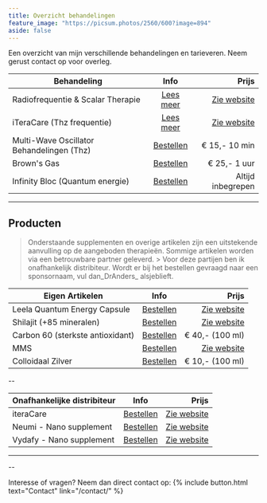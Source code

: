 ```yaml
---
title: Overzicht behandelingen
feature_image: "https://picsum.photos/2560/600?image=894"
aside: false
---
```


Een overzicht van mijn verschillende behandelingen en tarieveren. Neem gerust contact op voor overleg.

| **Behandeling** | **Info** | **Prijs** |
|--------|:-------:|-------:|
| Radiofrequentie & Scalar Therapie | [Lees meer](http://#/) | [Zie website](https://vidafyglobal.com/dranders) | € 25,- 1 uur   
| iTeraCare (Thz frequentie) | [Lees meer](http://#/)  | [Zie website](https://dokteranders.neumie.com/) | € 25,- 1 uur
| Multi-Wave Oscillator Behandelingen (Thz) | [Bestellen](#/contact/) | € 15,- 10 min
| Brown's Gas | [Bestellen](https://vidafyglobal.com/dranders) |€ 25,- 1 uur 
| Infinity Bloc (Quantum energie) | [Bestellen](#/contact/)  | Altijd inbegrepen

---

## Producten

> Onderstaande supplementen en overige artikelen zijn een uitstekende aanvulling op de aangeboden therapieën. Sommige artikelen worden via een betrouwbare partner geleverd. > Voor deze partijen ben ik onafhankelijk distribiteur. Wordt er bij het bestellen gevraagd naar een sponsornaam, vul dan_DrAnders_ alsjeblieft.

| **Eigen Artikelen** | **Info** | **Prijs** |
|--------|:-------:|-------:|
| Leela Quantum Energy Capsule | [Bestellen](https://www.thzforyou.nl/producten-thz/) | [Zie website](https://vidafyglobal.com/dranders) | € 40,-   
| Shilajit (+85 mineralen) | [Bestellen](https://dokteranders.neumi.com/) | [Zie website](https://dokteranders.neumie.com/) | € 75,- (50 gram)
| Carbon 60 (sterkste antioxidant) | [Bestellen](#/contact/) | € 40,- (100 ml)
| MMS | [Bestellen](https://vidafyglobal.com/dranders) | [Zie website](https://vidafyglobal.com/dranders) | € 20,- (100 ml)
| Colloidaal Zilver | [Bestellen](#/contact/)  | € 10,- (100 ml)

--

| **Onafhankelijke distribiteur** | **Info** | **Prijs** |
|--------|:-------:|-------:|
| iteraCare | [Bestellen](https://www.thzforyou.nl/producten-thz/) | [Zie website](https://vidafyglobal.com/dranders)
| Neumi - Nano supplement | [Bestellen](https://dokteranders.neumi.com/) | [Zie website](https://dokteranders.neumie.com/)
| Vydafy - Nano supplement | [Bestellen](https://vidafyglobal.com/dranders) | [Zie website](https://vidafyglobal.com/dranders) 

---
--

Interesse of vragen? Neem dan direct contact op: 
{% include button.html text="Contact" link="/contact/" %}
